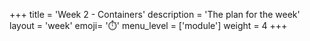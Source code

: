 +++
title = 'Week 2 - Containers'
description = 'The plan for the week'
layout = 'week'
emoji= '⏱️'
menu_level = ['module']
weight = 4
+++
